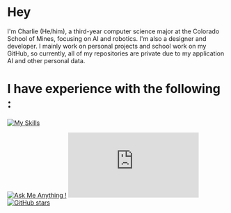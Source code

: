 # Hey
I'm Charlie (He/him), a third-year computer science major at the Colorado School of Mines, focusing on AI and robotics. I'm also a designer and developer. I mainly work on personal projects and school work on my GitHub, so currently, all of my repositories are private due to my application AI and other personal data. 
# I have experience with the following : 
[![My Skills](https://skillicons.dev/icons?i=java,html,cpp,github,selenium,cmake,git,linux,matlab,ubuntu,eclipse,bootstrap,anaconda)](https://skillicons.dev)

[![Ask Me Anything !](https://img.shields.io/badge/Ask%20me-anything-1abc9c.svg)](https://GitHub.com/Naereen/ama) 
[![GitHub commits](https://badgen.net/github/commits/Naereen/Strapdown.js)](https://GitHub.com/Naereen/StrapDown.js/commit/)
[![GitHub stars](https://img.shields.io/github/stars/Naereen/StrapDown.js.svg?style=social&label=Star&maxAge=2592000)](https://GitHub.com/Naereen/StrapDown.js/stargazers/)
